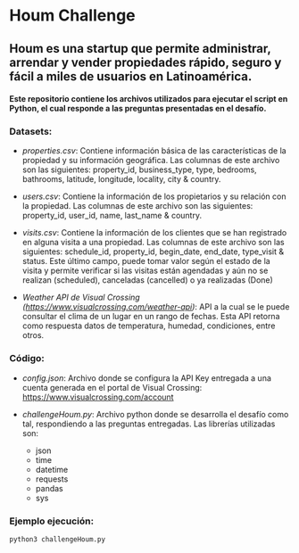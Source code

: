 # Houm Challenge
## Houm es una startup que permite administrar, arrendar y vender propiedades rápido, seguro y fácil a miles de usuarios en Latinoamérica.

#### Este repositorio contiene los archivos utilizados para ejecutar el script en Python, el cual responde a las preguntas presentadas en el desafío.

### Datasets:
- *properties.csv*: 
Contiene información básica de las características de la propiedad y su información geográfica. Las columnas de este archivo son las siguientes: property_id, business_type, type, bedrooms, bathrooms, latitude, longitude, locality, city & country.

- *users.csv*: 
Contiene la información de los propietarios y su relación con la propiedad. Las columnas de este archivo son las siguientes: property_id, user_id, name, last_name & country.

- *visits.csv*: 
Contiene la información de los clientes que se han registrado en alguna visita a una propiedad. Las columnas de este archivo son las siguientes: schedule_id, property_id, begin_date, end_date, type_visit & status. Este último campo, puede tomar valor según el estado de la visita y permite verificar si las visitas están agendadas y aún no se realizan (scheduled), canceladas (cancelled) o ya realizadas (Done)

- *Weather API de Visual Crossing (https://www.visualcrossing.com/weather-api)*:
API a la cual se le puede consultar el clima de un lugar en un rango de fechas. Esta API retorna como respuesta datos de temperatura, humedad, condiciones, entre otros.

### Código:
- *config.json*:
Archivo donde se configura la API Key entregada a una cuenta generada en el portal de Visual Crossing: https://www.visualcrossing.com/account

- *challengeHoum.py*:
Archivo python donde se desarrolla el desafío como tal, respondiendo a las preguntas entregadas. Las librerías utilizadas son:
  - json
  - time
  - datetime
  - requests
  - pandas
  - sys
  
### Ejemplo ejecución: 
`python3 challengeHoum.py`
